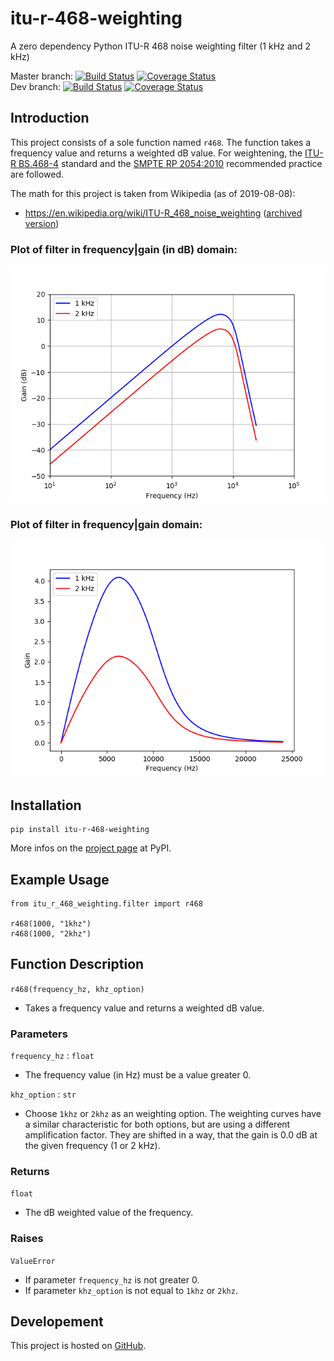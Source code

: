 # itu-r-468-weighting

A zero dependency Python ITU-R 468 noise weighting filter (1 kHz and 2 kHz)

Master branch: [![Build Status](https://travis-ci.com/cinelexi/itu-r-468-weighting.svg?branch=master)](https://travis-ci.com/cinelexi/itu-r-468-weighting?branch=master) [![Coverage Status](https://coveralls.io/repos/github/cinelexi/itu-r-468-weighting/badge.svg?branch=master)](https://coveralls.io/github/cinelexi/itu-r-468-weighting?branch=master) \
Dev branch: [![Build Status](https://travis-ci.com/cinelexi/itu-r-468-weighting.svg?branch=dev)](https://travis-ci.com/cinelexi/itu-r-468-weighting?branch=dev) [![Coverage Status](https://coveralls.io/repos/github/cinelexi/itu-r-468-weighting/badge.svg?branch=dev)](https://coveralls.io/github/cinelexi/itu-r-468-weighting?branch=dev)

## Introduction

This project consists of a sole function named `r468`. The function takes a frequency value and returns a weighted dB value. For weightening, the [ITU-R BS.468-4](https://www.itu.int/rec/R-REC-BS.468-4-198607-I/en) standard and the [SMPTE RP 2054:2010](https://ieeexplore.ieee.org/document/7290513) recommended practice are followed.

The math for this project is taken from Wikipedia (as of 2019-08-08):

- https://en.wikipedia.org/wiki/ITU-R_468_noise_weighting ([archived version](https://web.archive.org/web/20190808084536/https:/en.wikipedia.org/wiki/ITU-R_468_noise_weighting))

### Plot of filter in frequency|gain (in dB) domain:

![](images/filter_gain_db.png)

### Plot of filter in frequency|gain domain:

![](images/filter_gain.png)

## Installation

```
pip install itu-r-468-weighting
```

More infos on the [project page](https://pypi.org/project/itu-r-468-weighting/) at PyPI.

## Example Usage

```
from itu_r_468_weighting.filter import r468

r468(1000, "1khz")
r468(1000, "2khz")
```

## Function Description

`r468(frequency_hz, khz_option)`

- Takes a frequency value and returns a weighted dB value.

### Parameters

`frequency_hz` : `float`

- The frequency value (in Hz) must be a value greater 0.

`khz_option` : `str`

- Choose `1khz` or `2khz` as an weighting option.
  The weighting curves have a similar characteristic for both options,
  but are using a different amplification factor.
  They are shifted in a way, that the gain is 0.0 dB
  at the given frequency (1 or 2 kHz).

### Returns

`float`

- The dB weighted value of the frequency.

### Raises

`ValueError`

- If parameter `frequency_hz` is not greater 0.
- If parameter `khz_option` is not equal to `1khz` or `2khz`.

## Developement

This project is hosted on [GitHub](https://github.com/cinelexi/itu-r-468-weighting).
